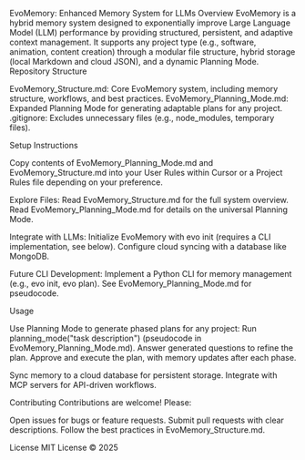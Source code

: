 EvoMemory: Enhanced Memory System for LLMs
Overview
EvoMemory is a hybrid memory system designed to exponentially improve Large Language Model (LLM) performance by providing structured, persistent, and adaptive context management. It supports any project type (e.g., software, animation, content creation) through a modular file structure, hybrid storage (local Markdown and cloud JSON), and a dynamic Planning Mode.
Repository Structure

EvoMemory_Structure.md: Core EvoMemory system, including memory structure, workflows, and best practices.
EvoMemory_Planning_Mode.md: Expanded Planning Mode for generating adaptable plans for any project.
.gitignore: Excludes unnecessary files (e.g., node_modules, temporary files).

Setup Instructions

Copy contents of EvoMemory_Planning_Mode.md and EvoMemory_Structure.md into your User Rules within Cursor or a Project Rules file depending on your preference.  

Explore Files:
Read EvoMemory_Structure.md for the full system overview.
Read EvoMemory_Planning_Mode.md for details on the universal Planning Mode.


Integrate with LLMs:
Initialize EvoMemory with evo init (requires a CLI implementation, see below).
Configure cloud syncing with a database like MongoDB.


Future CLI Development:
Implement a Python CLI for memory management (e.g., evo init, evo plan).
See EvoMemory_Planning_Mode.md for pseudocode.



Usage

Use Planning Mode to generate phased plans for any project:
Run planning_mode("task description") (pseudocode in EvoMemory_Planning_Mode.md).
Answer generated questions to refine the plan.
Approve and execute the plan, with memory updates after each phase.


Sync memory to a cloud database for persistent storage.
Integrate with MCP servers for API-driven workflows.

Contributing
Contributions are welcome! Please:

Open issues for bugs or feature requests.
Submit pull requests with clear descriptions.
Follow the best practices in EvoMemory_Structure.md.

License
MIT License © 2025
